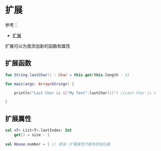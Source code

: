 # 扩展

参考：

+ [扩展](https://www.kotlincn.net/docs/reference/extensions.html)

扩展可以为类添加新的函数和属性



## 扩展函数

```kotlin
fun String.lastChar() : Char = this.get(this.length - 1)

fun main(args: Array<String>) {

    println("Last Char is ${"My Text".lastChar()}") //Last Char is t

}
```



## 扩展属性

```kotlin
val <T> List<T>.lastIndex: Int
    get() = size - 1
    
val House.number = 1 // 错误：扩展属性不能有初始化器
```

